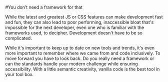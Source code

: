 #You don’t need a framework for that

While the latest and greatest JS or CSS features can make development fast and fun, they can also lead to poor performing, inaccessible bloat that's impossible for the next developer, even one who is familiar with the frameworks used, to decipher. Development doesn't have to be so complicated. 

While it's important to keep up to date on new tools and trends, it's even more important to remember where we came from and code inclusively. To move forward you have to look back. Do you really need a framework or can the standards handle your modern challenge while ensuring accessibility.  With a little semantic creativity, vanilla code is the best tool in your tool box.